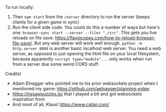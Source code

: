 To run locally:
1) Then `npm start` from the `/server` directory to run the server (keeps clients for a given game in sync)
2) Run the client side code. You could do this a number of ways but here's one: `browser-sync start --server --files "./src"`. This gets you live reloads on file save:
https://flaviocopes.com/how-to-reload-browser-file-save/. But any web server will work well enough. `python -m http.server 8000` is another basic localhost web server. You need a web server, as opposed to just opening the html file on your local filesystem, because apparently `<script type="module"...` only works when run from a server due some
weird CORS stuff.

Credits!
- Adam Elnagger who pointed me to his prior websockets project when I mentioned my game: https://github.com/aelnagger/planning-poker
- https://jigsawpuzzles.io/ that I played a bit and got websockets inspiration from
- And most of all, Klaus! https://www.catan.com/